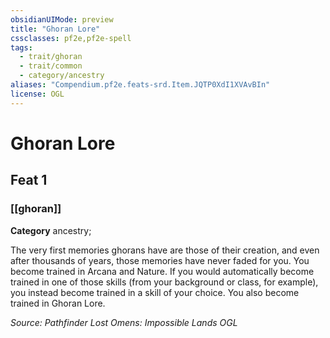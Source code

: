 ```yaml
---
obsidianUIMode: preview
title: "Ghoran Lore"
cssclasses: pf2e,pf2e-spell
tags:
  - trait/ghoran
  - trait/common
  - category/ancestry
aliases: "Compendium.pf2e.feats-srd.Item.JQTP0XdI1XVAvBIn"
license: OGL
---
```

# Ghoran Lore
## Feat 1
### [[ghoran]]

**Category** ancestry; 




The very first memories ghorans have are those of their creation, and even after thousands of years, those memories have never faded for you. You become trained in Arcana and Nature. If you would automatically become trained in one of those skills (from your background or class, for example), you instead become trained in a skill of your choice. You also become trained in Ghoran Lore.

*Source: Pathfinder Lost Omens: Impossible Lands*
*OGL*